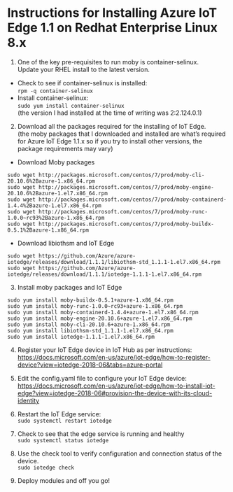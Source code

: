 # Instructions for Installing Azure IoT Edge 1.1 on Redhat Enterprise Linux 8.x

1)	One of the key pre-requisites to run moby is container-selinux. <BR>
   Update your RHEL install to the latest version. 
   * Check to see if container-selinux is installed:<BR>
	```rpm -q container-selinux```
   *	Install container-selinux:<BR>
```sudo yum install container-selinux```<BR>
(the version I had installed at the time of writing was 2:2.124.0.1)
2)	Download all the packages required for the installing of IoT Edge. <BR>
(the moby packages that I downloaded and installed are what’s required for Azure IoT Edge 1.1.x so if you try to install other versions, the package requirements may vary)
  
  * Download Moby packages
```
sudo wget http://packages.microsoft.com/centos/7/prod/moby-cli-20.10.6%2Bazure-1.x86_64.rpm
sudo wget http://packages.microsoft.com/centos/7/prod/moby-engine-20.10.6%2Bazure-1.el7.x86_64.rpm 
sudo wget http://packages.microsoft.com/centos/7/prod/moby-containerd-1.4.4%2Bazure-1.el7.x86_64.rpm
sudo wget http://packages.microsoft.com/centos/7/prod/moby-runc-1.0.0~rc93%2Bazure-1.x86_64.rpm
sudo wget http://packages.microsoft.com/centos/7/prod/moby-buildx-0.5.1%2Bazure-1.x86_64.rpm 
```

  *	Download libiothsm and IoT Edge 
```
sudo wget https://github.com/Azure/azure-iotedge/releases/download/1.1.1/libiothsm-std_1.1.1-1.el7.x86_64.rpm
sudo wget https://github.com/Azure/azure-iotedge/releases/download/1.1.1/iotedge-1.1.1-1.el7.x86_64.rpm
```

3)	Install moby packages and IoT Edge

```
sudo yum install moby-buildx-0.5.1+azure-1.x86_64.rpm 
sudo yum install moby-runc-1.0.0~rc93+azure-1.x86_64.rpm
sudo yum install moby-containerd-1.4.4+azure-1.el7.x86_64.rpm 
sudo yum install moby-engine-20.10.6+azure-1.el7.x86_64.rpm
sudo yum install moby-cli-20.10.6+azure-1.x86_64.rpm
sudo yum install libiothsm-std_1.1.1-1.el7.x86_64.rpm 
sudo yum install iotedge-1.1.1-1.el7.x86_64.rpm
```
 
4)	Register your IoT Edge device in IoT Hub as per instructions: <BR>
https://docs.microsoft.com/en-us/azure/iot-edge/how-to-register-device?view=iotedge-2018-06&tabs=azure-portal

5)	Edit the config.yaml file to configure your IoT Edge device: <BR>
https://docs.microsoft.com/en-us/azure/iot-edge/how-to-install-iot-edge?view=iotedge-2018-06#provision-the-device-with-its-cloud-identity

6)	Restart the IoT Edge service: <BR>
```sudo systemctl restart iotedge```

7)	Check to see that the edge service is running and healthy<BR>
```sudo systemctl status iotedge```

8)	Use the check tool to verify configuration and connection status of the device.<BR>
```sudo iotedge check```

9)	Deploy modules and off you go! 
